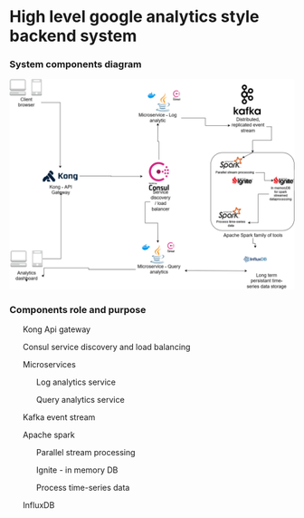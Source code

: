  # High level google analytics style backend system # 


### System components diagram
![Analytics backend High-level-design-doc](./images/high-level-analytics-service-design-doc.png)

### Components role and purpose ###

<ul>Kong Api gateway</ul>

<ul>Consul service discovery and load balancing</ul>

<ul>Microservices
    <ul>Log analytics service</ul>
    <ul>Query analytics service</ul>
</ul>

<ul>Kafka event stream</ul>

<ul>Apache spark
    <ul>Parallel stream processing</ul>
    <ul>Ignite - in memory DB</ul>
    <ul>Process time-series data</ul>
</ul>

<ul>InfluxDB</ul>